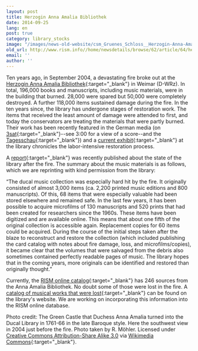 ```yaml
---
layout: post
title: Herzogin Anna Amalia Bibliothek
date: 2014-09-25
lang: en
post: true
category: library_stocks
image: "/images/news-old-website/csm_Gruenes_Schloss__Herzogin-Anna-Amalia-Bibliothek__in_Weimar_a010222224.jpg"
old_url: http://www.rism.info//home/newsdetails/browse/62/article/64/herzogin-anna-amalia-bibliothek.html
email: ''
author: ''
---
```



Ten years ago, in September 2004, a devastating fire broke out at the [Herzogin Anna Amalia Bibliothek](http://www.anna-amalia-bibliothek.de/de/){:target="_blank"} in Weimar (D-WRz). In total, 196,000 books and manuscripts, including music materials, were in the building that burned. 28,000 were spared but 50,000 were completely destroyed. A further 118,000 items sustained damage during the fire. In the ten years since, the library has undergone stages of restoration work. The items that received the least amount of damage were attended to first, and today the conservators are treating the materials that were partly burned. Their work has been recently featured in the German media (on [3sat](http://www.3sat.de/mediathek/?mode=play&obj=41915){:target="_blank"}--see 3:00 for a view of a score--and the [Tagesschau](http://www.tagesschau.de/inland/anna-amalia-106.html){:target="_blank"}) and a [current exhibit](http://www.klassik-stiftung.de/ausstellungen-und-veranstaltungen/?tx_lombkswterm1_pi1%5Bevent%5D=2384&tx_lombkswterm1_pi1%5BselectedDayString%5D=2014-08-01&tx_lombkswterm1_pi1%5BbackArray%5D%5Baction%5D=eventList&tx_lombkswterm1_pi1%5BbackArray%5D%5BcategoryId%5D=&tx_lombkswterm1_pi1%5BbackArray%5D%5BmonthStart%5D=&tx_lombkswterm1_pi1%5Bdate%5D=13235&tx_lombkswterm1_pi1%5Baction%5D=eventDetail&tx_lombkswterm1_pi1%5Bcontroller%5D=FeDate&cHash=55812af210e710bc49be1edf8bf3ab46){:target="_blank"} at the library chronicles the labor-intensive restoration process.



A [report](http://www.anna-amalia-bibliothek.de/pdf/140815_Factsheet_Brand_final.pdf){:target="_blank"} was recently published about the state of the library after the fire. The summary about the music materials is as follows, which we are reprinting with kind permission from the library:

“The ducal music collection was especially hard hit by the fire. It originally consisted of almost 3,000 items (ca. 2,200 printed music editions and 800 manuscripts). Of this, 68 items that were especially valuable had been stored elsewhere and remained safe. In the last few years, it has been possible to acquire microfilms of 130 manuscripts and 520 prints that had been created for researchers since the 1960s. These items have been digitized and are available online. This means that about one fifth of the original collection is accessible again. Replacement copies for 60 items could be acquired. During the course of the initial steps taken after the blaze to reconstruct and restore the collection (which included publishing the card catalog with notes about fire damage, loss, and microfilms/copies), it became clear that the volumes that were salvaged from the debris also sometimes contained perfectly readable pages of music. The library hopes that in the coming years, more originals can be identified and restored than originally thought.”





Currently, the [RISM online catalog](https://opac.rism.info/){:target="_blank"} has 246 sources from the Anna Amalia Bibliothek. No doubt some of those were lost in the fire. A [catalog of musical works that were lost](http://haab.weimar-klassik.de/Musikalienkatalog/){:target="_blank"} can be found on the library's website. We are working on incorporating this information into the RISM online database.

Photo credit: The Green Castle that Duchess Anna Amalia turned into the Ducal Library in 1761-66 in the late Baroque style. Here the southwest view in 2004 just before the fire. Photo taken by R. Möhler. Licensed under [Creative Commons Attribution-Share Alike 3.0](https://creativecommons.org/licenses/by-sa/3.0/) via [Wikimedia Commons](http://commons.wikimedia.org/wiki/File:Gr%C3%BCnes_Schloss_(Herzogin-Anna-Amalia-Bibliothek)_in_Weimar.jpg){:target="_blank"}.





<script type="text/javascript">var switchTo5x=true;</script><script type="text/javascript" src="http://w.sharethis.com/button/buttons.js"></script><script type="text/javascript">stLight.options({publisher: "9b601438-1ce1-49d8-bfd7-9cff5df54c17", doNotHash: false, doNotCopy: false, hashAddressBar: false});</script>
